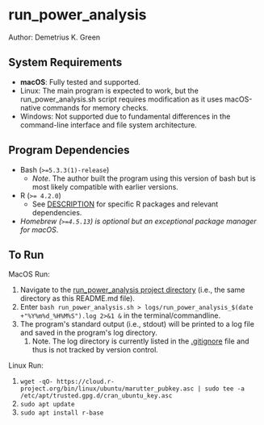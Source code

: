 # run_power_analysis

Author: Demetrius K. Green



## System Requirements
- **macOS**: Fully tested and supported.
- Linux: The main program is expected to work, but the run_power_analysis.sh script requires modification as it uses macOS-native commands for memory checks.
- Windows: Not supported due to fundamental differences in the command-line interface and file system architecture.

## Program Dependencies
- Bash (`>=5.3.3(1)-release`)
  - *Note*. The author built the program using this version of bash but is most likely compatible with earlier versions.
- R (`>= 4.2.0`)
  - See [DESCRIPTION](./DESCRIPTION) for specific R packages and relevant dependencies.
- *Homebrew (`>=4.5.13`) is optional but an exceptional package manager for macOS*.
## To Run

MacOS Run:
1. Navigate to the [run_power_analysis project directory](./) (i.e., the same directory as this README.md file).
2. Enter `bash run_power_analysis.sh > logs/run_power_analysis_$(date +"%Y%m%d_%H%M%S").log 2>&1 &` in the terminal/commandline.
3. The program's standard output (i.e., stdout) will be printed to a log file and saved in the program's log directory.
   1. Note. The log directory is currently listed in the [.gitignore](../../.gitignore) file and thus is not tracked by version control.


Linux Run:
1. `wget -qO- https://cloud.r-project.org/bin/linux/ubuntu/marutter_pubkey.asc | sudo tee -a /etc/apt/trusted.gpg.d/cran_ubuntu_key.asc`
2. `sudo apt update`
3. `sudo apt install r-base`

